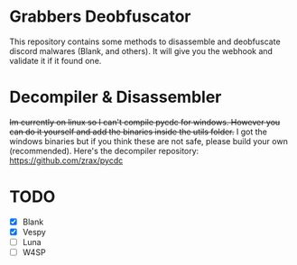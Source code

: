 # Grabbers Deobfuscator
This repository contains some methods to disassemble and deobfuscate discord malwares (Blank, and others). It will give you the webhook and validate it if it found one.

# Decompiler & Disassembler
~~Im currently on linux so I can't compile pycdc for windows. However you can do it yourself and add the binaries inside the utils folder.~~ I got the windows binaries but if you think these are not safe, please build your own (recommended). Here's the decompiler repository: https://github.com/zrax/pycdc

# TODO
- [x] Blank
- [x] Vespy
- [ ] Luna
- [ ] W4SP